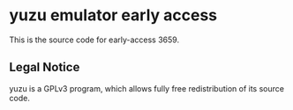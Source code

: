 yuzu emulator early access
=============

This is the source code for early-access 3659.

## Legal Notice

yuzu is a GPLv3 program, which allows fully free redistribution of its source code.